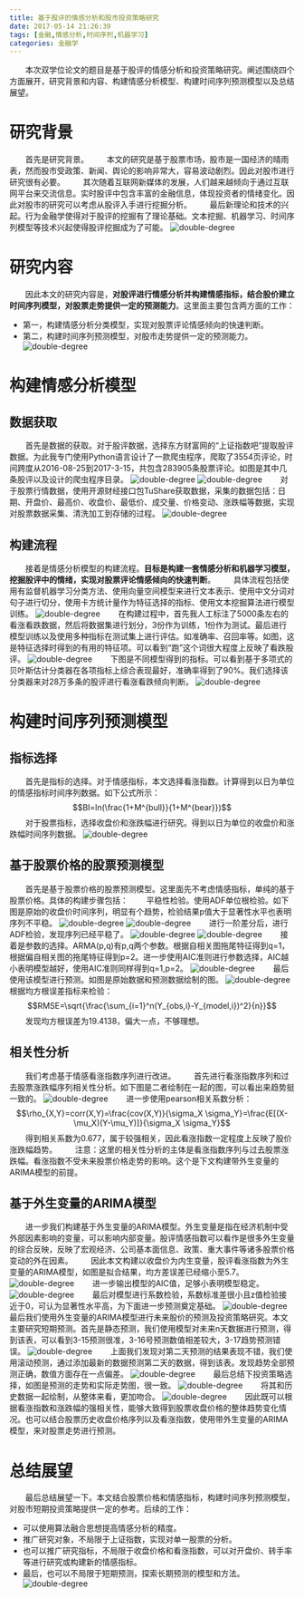 ```yaml
---
title: 基于股评的情感分析和股市投资策略研究
date: 2017-05-14 21:26:39
tags: [金融,情感分析,时间序列,机器学习]
categories: 金融学
---
```

　　本次双学位论文的题目是基于股评的情感分析和投资策略研究。阐述围绕四个方面展开，研究背景和内容、构建情感分析模型、构建时间序列预测模型以及总结展望。
<!--more-->
# 研究背景
　　首先是研究背景。
　　本文的研究是基于股票市场，股市是一国经济的晴雨表，然而股市受政策、新闻、舆论的影响非常大，容易波动剧烈。因此对股市进行研究很有必要。
　　其次随着互联网新媒体的发展，人们越来越倾向于通过互联网平台来交流信息。实时股评中包含丰富的金融信息，体现投资者的情绪变化。因此对股市的研究可以考虑从股评入手进行挖掘分析。
　　最后新理论和技术的兴起。行为金融学使得对于股评的挖掘有了理论基础。文本挖掘、机器学习、时间序列模型等技术兴起使得股评挖掘成为了可能。
![double-degree][2]
# 研究内容 
　　因此本文的研究内容是，**对股评进行情感分析并构建情感指标，结合股价建立时间序列模型，对股票走势提供一定的预测能力**。这里面主要包含两方面的工作：
- 第一，构建情感分析分类模型，实现对股票评论情感倾向的快速判断。
- 第二，构建时间序列预测模型，对股市走势提供一定的预测能力。
![double-degree][3]
# 构建情感分析模型
## 数据获取
　　首先是数据的获取。对于股评数据，选择东方财富网的“上证指数吧”提取股评数据。为此我专门使用Python语言设计了一款爬虫程序，爬取了3554页评论，时间跨度从2016-08-25到2017-3-15，共包含283905条股票评论。如图是其中几条股评以及设计的爬虫程序目录。
![double-degree][4]
![double-degree][5]
　　对于股票行情数据，使用开源财经接口包TuShare获取数据，采集的数据包括：日期、开盘价、最高价、收盘价、最低价、成交量、价格变动、涨跌幅等数据，实现对股票数据采集、清洗加工到存储的过程。
![double-degree][6]
## 构建流程
　　接着是情感分析模型的构建流程。**目标是构建一套情感分析和机器学习模型，挖掘股评中的情绪，实现对股票评论情感倾向的快速判断**。
　　具体流程包括使用有监督机器学习分类方法、使用向量空间模型来进行文本表示、使用中文分词对句子进行切分，使用卡方统计量作为特征选择的指标、使用文本挖掘算法进行模型训练。
![double-degree][7]
　　在构建过程中，首先我人工标注了5000条左右的看涨看跌数据，然后将数据集进行划分，3份作为训练，1份作为测试。最后进行模型训练以及使用多种指标在测试集上进行评估。如准确率、召回率等。如图，这是特征选择时得到的有用的特征项。可以看到“跑”这个词很大程度上反映了看跌股评。
![double-degree][8]
　　下图是不同模型得到的指标。可以看到基于多项式的贝叶斯估计分类器在各项指标上综合表现最好，准确率得到了90%。我们选择该分类器来对28万多条的股评进行看涨看跌倾向判断。
![double-degree][9]
# 构建时间序列预测模型
## 指标选择
　　首先是指标的选择。对于情感指标，本文选择看涨指数。计算得到以日为单位的情感指标时间序列数据。如下公式所示：
$$BI=ln(\frac{1+M^{bull}}{1+M^{bear}})$$
　　对于股票指标，选择收盘价和涨跌幅进行研究。得到以日为单位的收盘价和涨跌幅时间序列数据。
![double-degree][10]
## 基于股票价格的股票预测模型
　　首先是基于股票价格的股票预测模型。这里面先不考虑情感指标，单纯的基于股票价格。具体的构建步骤包括：
　　平稳性检验。使用ADF单位根检验。如下图是原始的收盘价时间序列，明显有个趋势，检验结果p值大于显著性水平也表明序列不平稳。
![double-degree][11]
![double-degree][12]
　　进行一阶差分后，进行ADF检验，发现序列已经平稳了。
![double-degree][13]
![double-degree][14]
　　接着是参数的选择。ARMA(p,q)有p,q两个参数。根据自相关图拖尾特征得到q=1，根据偏自相关图的拖尾特征得到p=2。进一步使用AIC准则进行参数选择，AIC越小表明模型越好，使用AIC准则同样得到q=1,p=2。
 ![double-degree][15]
　　最后使用该模型进行预测。如图是原始数据和预测数据绘制的图。
 ![double-degree][16]
　　根据均方根误差指标来检验：
$$RMSE=\sqrt{\frac{\sum_{i=1}^n(Y_{obs,i}-Y_{model,i})^2}{n}}$$
　　发现均方根误差为19.4138，偏大一点，不够理想。
##  相关性分析
　　我们考虑基于情感看涨指数序列进行改进。
　　首先进行看涨指数序列和过去股票涨跌幅序列相关性分析。如下图是二者绘制在一起的图，可以看出来趋势挺一致的。
 ![double-degree][17]
　　进一步使用pearson相关系数分析：
$$\rho_{X,Y}=corr(X,Y)=\frac{cov(X,Y)}{\sigma_X \sigma_Y}=\frac{E[(X-\mu_X)(Y-\mu_Y)]}{\sigma_X \sigma_Y}$$
　　得到相关系数为0.677，属于较强相关，因此看涨指数一定程度上反映了股价涨跌幅趋势。
　　注意：这里的相关性分析的主体是看涨指数序列与过去股票涨跌幅。看涨指数不受未来股票价格走势的影响。这个是下文构建带外生变量的ARIMA模型的前提。
## 基于外生变量的ARIMA模型
　　进一步我们构建基于外生变量的ARIMA模型。外生变量是指在经济机制中受外部因素影响的变量，可以影响内部变量。股评情感指数可以看作是很多外生变量的综合反映，反映了宏观经济、公司基本面信息、政策、重大事件等诸多股票价格变动的外在因素。
　　因此本文构建以收盘价为内生变量，股评看涨指数为外生变量的ARIMA模型，如图是拟合结果，均方差误差已经缩小至5.7。
 ![double-degree][18]
　　进一步输出模型的AIC值，足够小表明模型稳定。
 ![double-degree][19]
　　最后对模型进行系数检验，系数标准差很小且z值检验接近于0，可认为显著性水平高，为下面进一步预测奠定基础。
 ![double-degree][20]
　　最后我们使用外生变量的ARIMA模型进行未来股价的预测及投资策略研究。本文主要研究短期预测。首先是静态预测，我们使用模型对未来n天数据进行预测，得到该表，可以看到3-15预测很准，3-16号预测数值相差较大，3-17趋势预测错误。
 ![double-degree][21]
　　上面我们发现对第二天预测的结果表现不错，我们使用滚动预测，通过添加最新的数据预测第二天的数据，得到该表。发现趋势全部预测正确，数值方面存在一点偏差。
 ![double-degree][22]
　　最后总结下投资策略选择，如图是预测的走势和实际走势图，很一致。
 ![double-degree][23]
　　将其和历史数据一起绘制，从整体来看，更加吻合。
 ![double-degree][24]
　　因此既可以根据看涨指数和涨跌幅的强相关性，能够大致得到股票收盘价格的整体趋势变化情况。也可以结合股票历史收盘价格序列以及看涨指数，使用带外生变量的ARIMA模型，来对股票走势进行预测。

# 总结展望
　　最后总结展望一下。本文结合股票价格和情感指标，构建时间序列预测模型，对股市短期投资策略提供一定的参考。后续的工作：
- 可以使用算法融合思想提高情感分析的精度。
- 推广研究对象，不局限于上证指数，实现对单一股票的分析。
- 也可以推广研究指标，不局限于收盘价格和看涨指数，可以对开盘价、转手率等进行研究或构建新的情感指标。
- 最后，也可以不局限于短期预测，探索长期预测的模型和方法。
 ![double-degree][25]



[1]: /picture/machine-learning/double-degree1.png 
[2]: /picture/machine-learning/double-degree2.png
[3]: /picture/machine-learning/double-degree3.png
[4]: /picture/machine-learning/double-degree4.png
[5]: /picture/machine-learning/double-degree5.png
[6]: /picture/machine-learning/double-degree6.png
[7]: /picture/machine-learning/double-degree7.png
[8]: /picture/machine-learning/double-degree8.png
[9]: /picture/machine-learning/double-degree9.png
[10]: /picture/machine-learning/double-degree10.png   
[11]: /picture/machine-learning/double-degree11.png
[12]: /picture/machine-learning/double-degree12.png
[13]: /picture/machine-learning/double-degree13.png
[14]: /picture/machine-learning/double-degree14.png
[15]: /picture/machine-learning/double-degree15.png
[16]: /picture/machine-learning/double-degree16.png
[17]: /picture/machine-learning/double-degree17.png
[18]: /picture/machine-learning/double-degree18.png     
[19]: /picture/machine-learning/double-degree19.png
[20]: /picture/machine-learning/double-degree20.png
[21]: /picture/machine-learning/double-degree21.png
[22]: /picture/machine-learning/double-degree22.png
[23]: /picture/machine-learning/double-degree23.png
[24]: /picture/machine-learning/double-degree24.png
[25]: /picture/machine-learning/double-degree25.png
